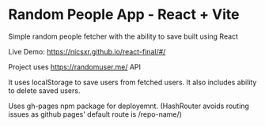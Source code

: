 # Random People App - React + Vite

Simple random people fetcher with the ability to save built using React


Live Demo: https://nicsxr.github.io/react-final/#/


Project uses https://randomuser.me/ API

It uses localStorage to save users from fetched users. It also includes ability to delete saved users.


Uses gh-pages npm package for deployemnt. (HashRouter avoids routing issues as github pages' default route is /repo-name/)
